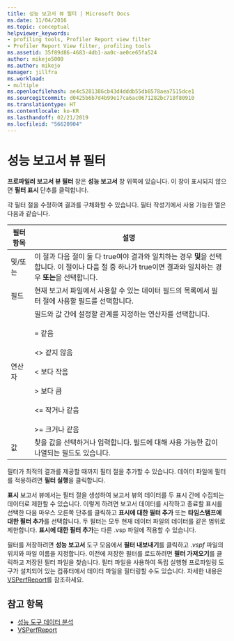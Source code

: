 ```yaml
---
title: 성능 보고서 뷰 필터 | Microsoft Docs
ms.date: 11/04/2016
ms.topic: conceptual
helpviewer_keywords:
- profiling tools, Profiler Report view filter
- Profiler Report View filter, profiling tools
ms.assetid: 35f89d86-4683-4db1-aa0c-ae0ce65fa524
author: mikejo5000
ms.author: mikejo
manager: jillfra
ms.workload:
- multiple
ms.openlocfilehash: ae4c5281386cb43d4dddb55db8578aea7515dce1
ms.sourcegitcommit: d0425b6b7d4b99e17ca6ac0671282bc718f80910
ms.translationtype: HT
ms.contentlocale: ko-KR
ms.lasthandoff: 02/21/2019
ms.locfileid: "56620904"
---
```

# <a name="performance-report-view-filter"></a>성능 보고서 뷰 필터
**프로파일러 보고서 뷰 필터** 창은 **성능 보고서** 창 위쪽에 있습니다. 이 창이 표시되지 않으면 **필터 표시** 단추를 클릭합니다.

 각 필터 절을 수정하여 결과를 구체화할 수 있습니다. 필터 작성기에서 사용 가능한 열은 다음과 같습니다.

|필터 항목|설명|
|-----------------|-----------------|
|및/또는|이 절과 다음 절이 둘 다 true여야 결과와 일치하는 경우 **및**을 선택합니다. 이 절이나 다음 절 중 하나가 true이면 결과와 일치하는 경우 **또는**을 선택합니다.|
|필드|현재 보고서 파일에서 사용할 수 있는 데이터 필드의 목록에서 필터 절에 사용할 필드를 선택합니다.|
|연산자|필드와 값 간에 설정할 관계를 지정하는 연산자를 선택합니다.<br /><br /> =    같음<br /><br /> <>  같지 않음<br /><br /> <    보다 작음<br /><br /> >    보다 큼<br /><br /> <=  작거나 같음<br /><br /> >=  크거나 같음|
|값|찾을 값을 선택하거나 입력합니다. 필드에 대해 사용 가능한 값이 나열되는 필드도 있습니다.|

 필터가 최적의 결과를 제공할 때까지 필터 절을 추가할 수 있습니다. 데이터 파일에 필터를 적용하려면 **필터 실행**을 클릭합니다.

 **표시** 보고서 뷰에서는 필터 절을 생성하여 보고서 뷰의 데이터를 두 표시 간에 수집되는 데이터로 제한할 수 있습니다. 이렇게 하려면 보고서 데이터를 시작하고 종료할 표시를 선택한 다음 마우스 오른쪽 단추를 클릭하고 **표시에 대한 필터 추가** 또는 **타임스탬프에 대한 필터 추가**를 선택합니다. 두 필터는 모두 현재 데이터 파일의 데이터를 같은 범위로 제한합니다. **표시에 대한 필터 추가**는 다른 .vsp 파일에 적용할 수 있습니다.

 필터를 저장하려면 **성능 보고서** 도구 모음에서 **필터 내보내기**를 클릭하고 .*vspf* 파일의 위치와 파일 이름을 지정합니다. 이전에 저장한 필터를 로드하려면 **필터 가져오기**를 클릭하고 저장된 필터 파일을 찾습니다. 필터 파일을 사용하여 독립 실행형 프로파일링 도구가 설치되어 있는 컴퓨터에서 데이터 파일을 필터링할 수도 있습니다. 자세한 내용은 [VSPerfReport](../profiling/vsperfreport.md)를 참조하세요.

## <a name="see-also"></a>참고 항목
- [성능 도구 데이터 분석](../profiling/analyzing-performance-tools-data.md)
- [VSPerfReport](../profiling/vsperfreport.md)